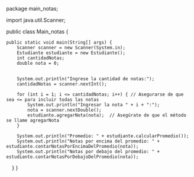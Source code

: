 package main_notas;

import java.util.Scanner;


public class Main_notas {

   
    public static void main(String[] args) {
        Scanner scanner = new Scanner(System.in);
        Estudiante estudiante = new Estudiante();
        int cantidadNotas;
        double nota = 0;
        
        
        System.out.println("Ingrese la cantidad de notas:");
        cantidadNotas = scanner.nextInt();

        for (int i = 1; i <= cantidadNotas; i++) { // Asegurarse de que sea <= para incluir todas las notas
            System.out.println("Ingresar la nota " + i + ":");
            nota = scanner.nextDouble();
            estudiante.agregarNota(nota);  // Asegúrate de que el método se llame agregarNota
        }

        System.out.println("Promedio: " + estudiante.calcularPromedio());
        System.out.println("Notas por encima del promedio: " + estudiante.contarNotasPorEncimaDelPromedio(nota));
        System.out.println("Notas por debajo del promedio: " + estudiante.contarNotasPorDebajoDelPromedio(nota));
    }
}
